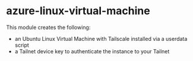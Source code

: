 # azure-linux-virtual-machine

This module creates the following:

- an Ubuntu Linux Virtual Machine with Tailscale installed via a userdata script
- a Tailnet device key to authenticate the instance to your Tailnet
